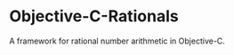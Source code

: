 Objective-C-Rationals
=====================

A framework for rational number arithmetic in Objective-C.